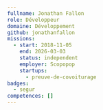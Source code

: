 ```yaml
---
fullname: Jonathan Fallon
role: Développeur
domaine: Développement
github: jonathanfallon
missions:
  - start: 2018-11-05
    end: 2026-03-03
    status: independent
    employer: Scopopop
    startups:
      - preuve-de-covoiturage
badges:
  - segur
competences: []
---
```

